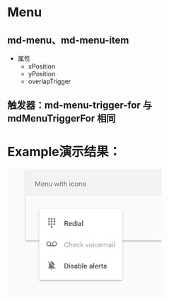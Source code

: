 # Menu
## md-menu、md-menu-item
* 属性
	* xPosition
	* yPosition
	* overlapTrigger

## 触发器：md-menu-trigger-for 与 mdMenuTriggerFor 相同

# Example演示结果：
![Example](menu_example.png)